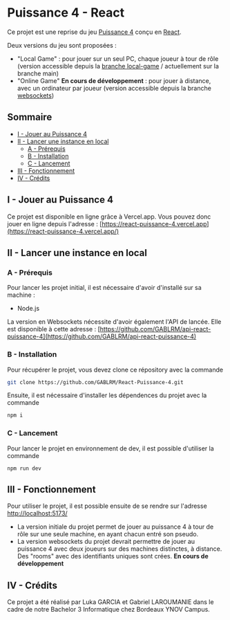 # Puissance 4 - React

Ce projet est une reprise du jeu [Puissance 4](https://fr.wikipedia.org/wiki/Puissance_4) conçu en [React](https://react.dev/).

Deux versions du jeu sont proposées :
- "Local Game" : pour jouer sur un seul PC, chaque joueur à tour de rôle (version accessible depuis la [branche local-game](https://github.com/GABLRM/React-Puissance-4/tree/local-game) / actuellement sur la branche main)
- "Online Game" **En cours de développement** : pour jouer à distance, avec un ordinateur par joueur (version accessible depuis la branche [websockets](https://github.com/GABLRM/React-Puissance-4/tree/websockets))

## Sommaire

- [I - Jouer au Puissance 4](#i---jouer-au-puissance-4)
- [II - Lancer une instance en local](#ii---lancer-une-instance-en-local)
	- [A - Prérequis](#a---prérequis)
	- [B - Installation](#b---installation)
	- [C - Lancement](#c---lancement)
- [III - Fonctionnement](#iii---fonctionnement)
- [IV - Crédits](#iv---crédits)

## I - Jouer au Puissance 4

Ce projet est disponible en ligne grâce à Vercel.app. Vous pouvez donc jouer en ligne depuis l'adresse : [https://react-puissance-4.vercel.app](https://react-puissance-4.vercel.app/)

## II - Lancer une instance en local

### A - Prérequis

Pour lancer les projet initial, il est nécessaire d'avoir d'installé sur sa machine :
- Node.js

La version en Websockets nécessite d'avoir également l'API de lancée. Elle est disponible à cette adresse : [https://github.com/GABLRM/api-react-puissance-4](https://github.com/GABLRM/api-react-puissance-4)

### B - Installation

Pour récupérer le projet, vous devez clone ce répository avec la commande

```bash
git clone https://github.com/GABLRM/React-Puissance-4.git
```

Ensuite, il est nécessaire d'installer les dépendences du projet avec la commande

```bash
npm i
```

### C - Lancement

Pour lancer le projet en environnement de dev, il est possible d'utiliser la commande

```
npm run dev
```

## III - Fonctionnement

Pour utiliser le projet, il est possible ensuite de se rendre sur l'adresse [http://localhost:5173/](http://localhost:5173/)

- La version initiale du projet permet de jouer au puissance 4 à tour de rôle sur une seule machine, en ayant chacun entré son pseudo.
- La version websockets du projet devrait permettre de jouer au puissance 4 avec deux joueurs sur des machines distinctes, à distance. Des "rooms" avec des identifiants uniques sont crées. **En cours de développement**

## IV - Crédits

Ce projet a été réalisé par Luka GARCIA et Gabriel LAROUMANIE dans le cadre de notre Bachelor 3 Informatique chez Bordeaux YNOV Campus.
